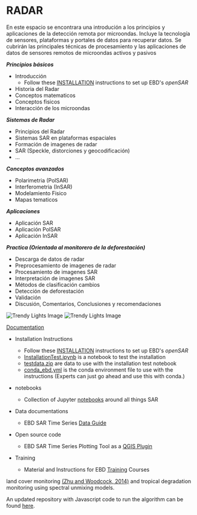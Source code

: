 RADAR
=======================

En este espacio se encontrara una introdución a los principios y aplicaciones de la detección remota por microondas. 
Incluye la tecnología de sensores, plataformas y portales de datos para recuperar datos. Se cubrirán las principales técnicas de procesamiento y las aplicaciones de datos de sensores remotos de microondas activos y pasivos


_**Principios básicos**_ 
* Introducción
  * Follow these [INSTALLATION](INSTALLATION.md) instructions to set up EBD's *openSAR*
* Historia del Radar 
* Conceptos matematicos
* Conceptos fisicos
* Interacción de los microondas 
 
_**Sistemas de Radar**_ 
* Principios del Radar
* Sistemas SAR en plataformas espaciales 
* Formación de imagenes de radar 
* SAR (Speckle, distorciones y geocodificación)
* ...

_**Conceptos avanzados**_ 
* Polarimetria (PolSAR)
* Interferometria (InSAR)
* Modelamiento Fisico
* Mapas tematicos

_**Aplicaciones**_ 
* Aplicación SAR
* Aplicación PolSAR
* Aplicación InSAR

_**Practica (Orientada al monitorero de la deforestación)**_ 

* Descarga de datos de radar
* Preprocesamiento de imagenes de radar 
* Procesamiento de imagenes SAR
* Interpretación de imagenes SAR
* Métodos de clasificación cambios
* Detección de deforestación
* Validación
* Discusión, Comentarios, Conclusiones y recomendaciones


![Trendy Lights Image](https://raw.github.com/google/earthengine-api/master/trendy-lights.png)
![Trendy Lights Image](https://scikit-learn.org/stable/_images/sphx_glr_plot_classifier_comparison_001.png)

[Documentation](https://coded.readthedocs.io/en/latest/)


* Installation Instructions
  * Follow these [INSTALLATION](INSTALLATION.md) instructions to set up EBD's *openSAR*
  * [InstallationTest.ipynb](notebooks/InstallationTest.ipynb) is a notebook to test the installation
  * [testdata.zip](data/testdata.zip) are data to use with the installation test notebook
  * [conda_ebd.yml](conda_ebd.yml) is the conda environment file to use with the instructions (Experts can just go ahead and use this with conda.)
  
* notebooks
  * Collection of Jupyter [notebooks](notebooks) around all things SAR

* Data documentations
  * EBD SAR Time Series [Data Guide](documentation/EBD_DataGuide.md)

* Open source code
  * EBD SAR Time Series Plotting Tool as a [QGIS Plugin](code/QGIS/plugins/)

* Training
  * Material and Instructions for EBD [Training](training) Courses



land cover monitoring [(Zhu and Woodcock, 2014)](http://www.sciencedirect.com/science/article/pii/S0034425714000248) and tropical degradation monitoring using spectral unmixing models. 

An updated repository with Javascript code to run the algorithm can be found [here](https://code.earthengine.google.com/?accept_repo=users/bullocke/coded). 

